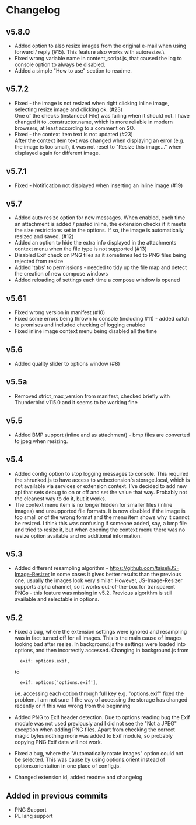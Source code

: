 # Changelog  

## v5.8.0

- Added option to also resize images from the original e-mail when using forward / reply (#15). This feature also works with autoresize.\
- Fixed wrong variable name in content_script.js, that caused the log to console option to always be disabled.
- Added a simple "How to use" section to readme.

## v5.7.2

- Fixed - the image is not resized when right clicking inline image, selecting resize image and clicking ok. (#23)\
  One of the checks (instanceof File) was failing when it should not. I have changed it to .constructor.name, which is more reliable in modern browsers, at least according to a comment on SO.
- Fixed - the context item text is not updated (#23)\
  After the context item text was changed when displaying an error (e.g. the image is too small), it was not reset to "Resize this image..." when displayed again for different image.

## v5.7.1

- Fixed - Notification not displayed when inserting an inline image (#19)

## v5.7

- Added auto resize option for new messages. When enabled, each time an attachment is added / pasted inline, the extension checks if it meets the size restrictions set in the options. If so, the image is automatically resized and saved. (#12)
- Added an option to hide the extra info displayed in the attachments context menu when the file type is not supported (#13)
- Disabled Exif check on PNG files as it sometimes led to PNG files being rejected from resize
- Added 'tabs' to permissions - needed to tidy up the file map and detect the creation of new compose windows
- Added reloading of settings each time a compose window is opened
  
## v5.61

- Fixed wrong version in manifest (#10)
- Fixed some errors being thrown to console (including #11) - added catch to promises and included checking of logging enabled
- Fixed inline image context menu being disabled all the time

## v5.6

- Added quality slider to options window (#8)

## v5.5a

- Removed strict_max_version from manifest, checked briefly with Thunderbird v115.0 and it seems to be working fine

## v5.5

- Added BMP support (inline and as attachment) - bmp files are converted to jpeg when resizing.

## v5.4

- Added config option to stop logging messages to console. This required the shrunked.js to have access to webextension's storage.local, which is not available via services or extension context. I've decided to add new api that sets debug to on or off and set the value that way. Probably not the cleanest way to do it, but it works.
- The context menu item is no longer hidden for smaller files (inline images) and unsupported file formats. It is now disabled if the image is too small or of the wrong format and the menu item shows why it cannot be resized. I think this was confusing if someone added, say, a bmp file and tried to resize it, but when opening the context menu there was no resize option available and no additional information.

## v5.3

- Added different resampling algorithm - https://github.com/taisel/JS-Image-Resizer
  In some cases it gives better results than the previous one, usually the images look very similar. However, JS-Image-Resizer supports alpha channel, so it works out-of-the-box for transparent PNGs - this feature was missing in v5.2. Previous algorithm is still available and selectable in options.

## v5.2

- Fixed a bug, where the extension settings were ignored and resampling was in fact turned off for all images. This is the main cause of images looking bad after resize.
In background.js the settings were loaded into options, and then incorrectly accessed. Changing in background.js from

        exif: options.exif,
    to  

        exif: options['options.exif'],

    i.e. accessing each option through full key e.g. "options.exif" fixed the problem. I am not sure if the way of accessing the storage has changed recently or if this was wrong from the beginning
- Added PNG to Exif header detection. Due to options reading bug the Exif module was not used previously and I did not see the "Not a JPEG" exception when adding PNG files. Apart from checking the correct magic bytes nothing more was added to Exif module, so probably copying PNG Exif data will not work.
- Fixed a bug, where the "Automatically rotate images" option could not be selected. This was cause by using options.orient instead of options.orientation in one place of config.js.
- Changed extension id, added readme and changelog

## Added in previous commits

- PNG Support
- PL lang support